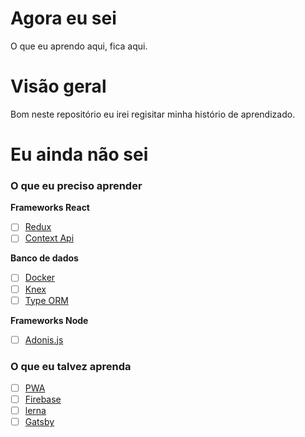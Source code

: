 # Agora eu sei

O que eu aprendo aqui, fica aqui.

# Visão geral

Bom neste repositório eu irei regisitar minha histório de aprendizado.

# Eu ainda não sei

### O que eu preciso aprender

**Frameworks React**

- [ ] [Redux](https://redux.js.org/)
- [ ] [Context Api]()

**Banco de dados**

- [ ] [Docker](https://www.docker.com/)
- [ ] [Knex](http://knexjs.org/)
- [ ] [Type ORM](https://typeorm.io)

**Frameworks Node**

- [ ] [Adonis.js](https://adonisjs.com/)

### O que eu talvez aprenda

- [ ] [PWA](https://web.dev/progressive-web-apps/)
- [ ] [Firebase](https://firebase.google.com/)
- [ ] [lerna](https://lerna.js.org/)
- [ ] [Gatsby](https://www.gatsbyjs.com/)
